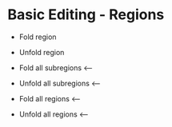 # Basic Editing - Regions 

* Fold region
* Unfold region

* Fold all subregions <--
* Unfold all subregions <--

* Fold all regions <--
* Unfold all regions <--